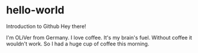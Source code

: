 # hello-world
Introduction to Github
Hey there!

I'm OLiVer from Germany. I love coffee. It's my brain's fuel. Without coffee it wouldn't work. 
So I had a huge cup of coffee this morning.

